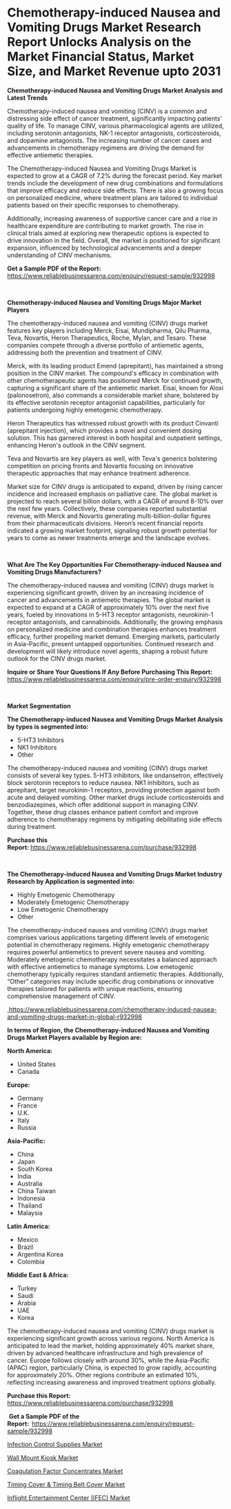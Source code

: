 <p><h1>Chemotherapy-induced Nausea and Vomiting Drugs Market Research Report Unlocks Analysis on the Market Financial Status, Market Size, and Market Revenue upto 2031</h1></p><p><strong>Chemotherapy-induced Nausea and Vomiting Drugs Market Analysis and Latest Trends</strong></p>
<p><p>Chemotherapy-induced nausea and vomiting (CINV) is a common and distressing side effect of cancer treatment, significantly impacting patients' quality of life. To manage CINV, various pharmacological agents are utilized, including serotonin antagonists, NK-1 receptor antagonists, corticosteroids, and dopamine antagonists. The increasing number of cancer cases and advancements in chemotherapy regimens are driving the demand for effective antiemetic therapies.</p><p>The Chemotherapy-induced Nausea and Vomiting Drugs Market is expected to grow at a CAGR of 7.2% during the forecast period. Key market trends include the development of new drug combinations and formulations that improve efficacy and reduce side effects. There is also a growing focus on personalized medicine, where treatment plans are tailored to individual patients based on their specific responses to chemotherapy. </p><p>Additionally, increasing awareness of supportive cancer care and a rise in healthcare expenditure are contributing to market growth. The rise in clinical trials aimed at exploring new therapeutic options is expected to drive innovation in the field. Overall, the market is positioned for significant expansion, influenced by technological advancements and a deeper understanding of CINV mechanisms.</p></p>
<p><strong>Get a Sample PDF of the Report:&nbsp;</strong> <a href="https://www.reliablebusinessarena.com/enquiry/request-sample/932998">https://www.reliablebusinessarena.com/enquiry/request-sample/932998</a></p>
<p>&nbsp;</p>
<p><strong>Chemotherapy-induced Nausea and Vomiting Drugs Major Market Players</strong></p>
<p><p>The chemotherapy-induced nausea and vomiting (CINV) drugs market features key players including Merck, Eisai, Mundipharma, Qilu Pharma, Teva, Novartis, Heron Therapeutics, Roche, Mylan, and Tesaro. These companies compete through a diverse portfolio of antiemetic agents, addressing both the prevention and treatment of CINV.</p><p>Merck, with its leading product Emend (aprepitant), has maintained a strong position in the CINV market. The compound's efficacy in combination with other chemotherapeutic agents has positioned Merck for continued growth, capturing a significant share of the antiemetic market. Eisai, known for Aloxi (palonosetron), also commands a considerable market share, bolstered by its effective serotonin receptor antagonist capabilities, particularly for patients undergoing highly emetogenic chemotherapy.</p><p>Heron Therapeutics has witnessed robust growth with its product Cinvanti (aprepitant injection), which provides a novel and convenient dosing solution. This has garnered interest in both hospital and outpatient settings, enhancing Heron's outlook in the CINV segment.</p><p>Teva and Novartis are key players as well, with Teva's generics bolstering competition on pricing fronts and Novartis focusing on innovative therapeutic approaches that may enhance treatment adherence.</p><p>Market size for CINV drugs is anticipated to expand, driven by rising cancer incidence and increased emphasis on palliative care. The global market is projected to reach several billion dollars, with a CAGR of around 8-10% over the next few years. Collectively, these companies reported substantial revenue, with Merck and Novartis generating multi-billion-dollar figures from their pharmaceuticals divisions. Heron’s recent financial reports indicated a growing market footprint, signaling robust growth potential for years to come as newer treatments emerge and the landscape evolves.</p></p>
<p>&nbsp;</p>
<p><strong>What Are The Key Opportunities For Chemotherapy-induced Nausea and Vomiting Drugs Manufacturers?</strong></p>
<p><p>The chemotherapy-induced nausea and vomiting (CINV) drugs market is experiencing significant growth, driven by an increasing incidence of cancer and advancements in antiemetic therapies. The global market is expected to expand at a CAGR of approximately 10% over the next five years, fueled by innovations in 5-HT3 receptor antagonists, neurokinin-1 receptor antagonists, and cannabinoids. Additionally, the growing emphasis on personalized medicine and combination therapies enhances treatment efficacy, further propelling market demand. Emerging markets, particularly in Asia-Pacific, present untapped opportunities. Continued research and development will likely introduce novel agents, shaping a robust future outlook for the CINV drugs market.</p></p>
<p><strong>Inquire or Share Your Questions If Any Before Purchasing This Report:</strong> <a href="https://www.reliablebusinessarena.com/enquiry/pre-order-enquiry/932998">https://www.reliablebusinessarena.com/enquiry/pre-order-enquiry/932998</a></p>
<p>&nbsp;</p>
<p><strong>Market Segmentation</strong></p>
<p><strong>The Chemotherapy-induced Nausea and Vomiting Drugs Market Analysis by types is segmented into:</strong></p>
<p><ul><li>5-HT3 Inhibitors</li><li>NK1 Inhibitors</li><li>Other</li></ul></p>
<p><p>The chemotherapy-induced nausea and vomiting (CINV) drugs market consists of several key types. 5-HT3 inhibitors, like ondansetron, effectively block serotonin receptors to reduce nausea. NK1 inhibitors, such as aprepitant, target neurokinin-1 receptors, providing protection against both acute and delayed vomiting. Other market drugs include corticosteroids and benzodiazepines, which offer additional support in managing CINV. Together, these drug classes enhance patient comfort and improve adherence to chemotherapy regimens by mitigating debilitating side effects during treatment.</p></p>
<p><strong>Purchase this Report:&nbsp;</strong><a href="https://www.reliablebusinessarena.com/purchase/932998">https://www.reliablebusinessarena.com/purchase/932998</a></p>
<p>&nbsp;</p>
<p><strong>The Chemotherapy-induced Nausea and Vomiting Drugs Market Industry Research by Application is segmented into:</strong></p>
<p><ul><li>Highly Emetogenic Chemotherapy</li><li>Moderately Emetogenic Chemotherapy</li><li>Low Emetogenic Chemotherapy</li><li>Other</li></ul></p>
<p><p>The chemotherapy-induced nausea and vomiting (CINV) drugs market comprises various applications targeting different levels of emetogenic potential in chemotherapy regimens. Highly emetogenic chemotherapy requires powerful antiemetics to prevent severe nausea and vomiting. Moderately emetogenic chemotherapy necessitates a balanced approach with effective antiemetics to manage symptoms. Low emetogenic chemotherapy typically requires standard antiemetic therapies. Additionally, “Other” categories may include specific drug combinations or innovative therapies tailored for patients with unique reactions, ensuring comprehensive management of CINV.</p></p>
<p><a href="https://www.reliablebusinessarena.com/chemotherapy-induced-nausea-and-vomiting-drugs-market-in-global-r932998">&nbsp;https://www.reliablebusinessarena.com/chemotherapy-induced-nausea-and-vomiting-drugs-market-in-global-r932998</a></p>
<p><strong>In terms of Region, the Chemotherapy-induced Nausea and Vomiting Drugs Market Players available by Region are:</strong></p>
<p>
    <p> <strong> North America: </strong>
        <ul>
            <li>United States</li>
            <li>Canada</li>
        </ul>
        </p> 
    <p> <strong> Europe: </strong>
        <ul>
            <li>Germany</li>
            <li>France</li>
            <li>U.K.</li>
            <li>Italy</li>
            <li>Russia</li>
        </ul>
        </p> 
    <p> <strong> Asia-Pacific: </strong>
        <ul>
            <li>China</li>
            <li>Japan</li>
            <li>South Korea</li>
            <li>India</li>
            <li>Australia</li>
            <li>China Taiwan</li>
            <li>Indonesia</li>
            <li>Thailand</li>
            <li>Malaysia</li>
        </ul>
        </p> 
    <p> <strong> Latin America: </strong>
        <ul>
            <li>Mexico</li>
            <li>Brazil</li>
            <li>Argentina Korea</li>
            <li>Colombia</li>
        </ul>
        </p> 
    <p> <strong> Middle East & Africa: </strong>
        <ul>
            <li>Turkey</li>
            <li>Saudi</li>
            <li>Arabia</li>
            <li>UAE</li>
            <li>Korea</li>
        </ul>
    </p>
    </p>
<p><p>The chemotherapy-induced nausea and vomiting (CINV) drugs market is experiencing significant growth across various regions. North America is anticipated to lead the market, holding approximately 40% market share, driven by advanced healthcare infrastructure and high prevalence of cancer. Europe follows closely with around 30%, while the Asia-Pacific (APAC) region, particularly China, is expected to grow rapidly, accounting for approximately 20%. Other regions contribute an estimated 10%, reflecting increasing awareness and improved treatment options globally.</p></p>
<p><strong>Purchase this Report: </strong><a href="https://www.reliablebusinessarena.com/purchase/932998">https://www.reliablebusinessarena.com/purchase/932998</a></p>
<p>&nbsp;<strong>Get a Sample PDF of the Report:&nbsp;&nbsp;</strong><a href="https://www.reliablebusinessarena.com/enquiry/request-sample/932998">https://www.reliablebusinessarena.com/enquiry/request-sample/932998</a></p>
<p><strong></strong></p>
<p><p><a href="https://www.linkedin.com/pulse/infection-control-supplies-market-insights-products-regional-vfz9e?trackingId=1W7vlkeISJOQ%2FlX4ha0TBw%3D%3D">Infection Control Supplies Market</a></p><p><a href="https://medium.com/@lawandasudgd/wall-mount-kiosk-market-industry-trends-and-forecast-for-period-from-2024-to-2031-a91b925b8706">Wall Mount Kiosk Market</a></p><p><a href="https://www.linkedin.com/pulse/unveiling-market-trends-global-coagulation-factor-concentrates-diqxe?trackingId=NXR1g6nwQPmCKaEQTqZjcg%3D%3D">Coagulation Factor Concentrates Market</a></p><p><a href="https://issuu.com/reportprime-2/docs/timing-cover-timing-belt-cover-mark_b959a6f4fe5e3a">Timing Cover & Timing Belt Cover Market</a></p><p><a href="https://issuu.com/reportprime-2/docs/inflight-entertainment-center-ifec-_5da6712a927f24">Inflight Entertainment Center (IFEC) Market</a></p></p>
